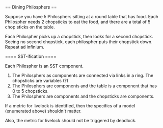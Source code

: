 
== Dining Philosphers ==

Suppose you have 5 Philosphers sitting at a round table that has food. 
Each Philospher needs 2 chopsticks to eat the food, and there are a total of 5 chop sticks on the table.

Each Philospher picks up a chopstick, then looks for a second chopstick.
Seeing no second chopstick, each philospher puts their chopstick down. 
Repeat ad infinium.

==== SST-ification ====

Each Philospher is an SST component. 

1. The Philosphers as components are connected via links in a ring. The chopsticks are variables (?)
2. The Philosphers are components and the table is a component that has 0 to 5 chopsticks.
3. The Philosphers are components and the chopsticks are components. 

If a metric for livelock is identified, then the specifics of a model (enumerated above) shouldn't matter.

Also, the metric for livelock should not be triggered by deadlock.
